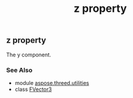 ﻿---
title: z property
second_title: Aspose.3D for Python via .NET API References
description: 
type: docs
weight: 90
url: /python-net/aspose.threed.utilities/fvector3/z/
is_root: false
---

## z property


The y component.

### See Also
* module [aspose.threed.utilities](../../)
* class [FVector3](/3d/python-net/aspose.threed.utilities/fvector3)

